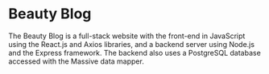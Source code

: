 # Beauty Blog

The Beauty Blog is a full-stack website with the front-end in JavaScript using the React.js and Axios libraries, and a backend server using Node.js and the Express framework. The backend also uses a PostgreSQL database accessed with the Massive data mapper.
